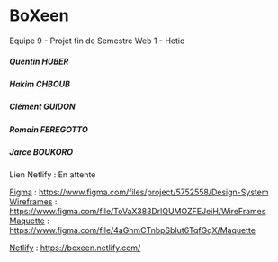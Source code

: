 # BoXeen

Equipe 9 - Projet fin de Semestre Web 1 - Hetic

##### Quentin HUBER
##### Hakim CHBOUB
##### Clément GUIDON
##### Romain FEREGOTTO
##### Jarce BOUKORO

Lien Netlify : En attente

[Figma](https://www.figma.com/files/project/5752558/Design-System) : https://www.figma.com/files/project/5752558/Design-System
[Wireframes](https://www.figma.com/file/ToVaX383DrlQUMOZFEJeiH/WireFrames) : https://www.figma.com/file/ToVaX383DrlQUMOZFEJeiH/WireFrames
[Maquette](https://www.figma.com/file/4aGhmCTnbpSblut6TqfGqX/Maquette) : https://www.figma.com/file/4aGhmCTnbpSblut6TqfGqX/Maquette

[Netlify](https://boxeen.netlify.com/) : https://boxeen.netlify.com/
